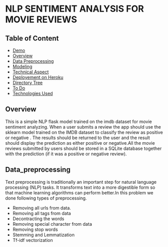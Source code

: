 # NLP SENTIMENT ANALYSIS FOR MOVIE REVIEWS

## Table of Content
  * [Demo](#demo)
  * [Overview](#overview)
  * [Data Preprocessing](#preprocessing)
  * [Modeling](modeling)
  * [Technical Aspect](#technical-aspect)
  * [Deployement on Heroku](#deployement-on-heroku)
  * [Directory Tree](#directory-tree)
  * [To Do](#to-do)
  * [Technologies Used](#technologies-used)



## Overview
This is a simple NLP flask model trained on the imdb dataset for movie sentiment analyzing.
When a user submits a review the app should use the sklearn model trained on the IMDB
dataset to classify the review as positive or negative . The results should be returned to the user  and the result should
display the prediction as either positive or negative.All the movie reviews submitted by users should be stored in a SQLite database together with
the prediction (if it was a positive or negative review).

## Data_preprocessing
Text preprocessing is traditionally an important step for natural language processing (NLP) tasks. It transforms text into a more digestible form so that machine learning algorithms can perform better.In this problem we done following types of preprocessing.
 * Removing all urls from data.
 * Removing all tags from data
 * Decontracting the words
 * Removing special character from data
 * Removing stop words
 * Stemming and Lemmatization
 * Tf-idf vectorization

